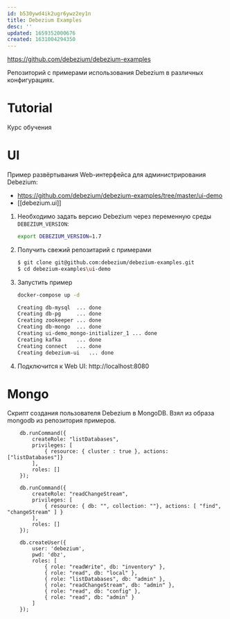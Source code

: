 ```yaml
---
id: b530ywd4ik2ugr6ywz2ey1n
title: Debezium Examples
desc: ''
updated: 1659352000676
created: 1631004294350
---
```


https://github.com/debezium/debezium-examples


Репозиторий с примерами использования Debezium в различных конфигурациях.

# Tutorial

Курс обучения

# UI

Пример развёртывания Web-интерфейса для администрирования Debezium: 

* https://github.com/debezium/debezium-examples/tree/master/ui-demo
* [[debezium.ui]]

1. Необходимо задать версию Debezium через переменную среды `DEBEZIUM_VERSION`: 
    ```sh
    export DEBEZIUM_VERSION=1.7
    ```
1. Получить свежий репозитарий c примерами
    ```sh
    $ git clone git@github.com:debezium/debezium-examples.git
    $ cd debezium-examples\ui-demo
    ```
1. Запустить пример
    ```sh
    docker-compose up -d

    Creating db-mysql  ... done
    Creating db-pg     ... done
    Creating zookeeper ... done
    Creating db-mongo  ... done
    Creating ui-demo_mongo-initializer_1 ... done
    Creating kafka     ... done
    Creating connect   ... done
    Creating debezium-ui   ... done
    ```
1. Подключится к Web UI: http://localhost:8080

# Mongo

Скрипт создания пользователя Debezium в MongoDB. Взял из образа mongodb из репозитория примеров.

```mongo
    db.runCommand({
        createRole: "listDatabases",
        privileges: [
            { resource: { cluster : true }, actions: ["listDatabases"]}
        ],
        roles: []
    });

    db.runCommand({
        createRole: "readChangeStream",
        privileges: [
            { resource: { db: "", collection: ""}, actions: [ "find", "changeStream" ] }
        ],
        roles: []
    });

    db.createUser({
        user: 'debezium',
        pwd: 'dbz',
        roles: [
            { role: "readWrite", db: "inventory" },
            { role: "read", db: "local" },
            { role: "listDatabases", db: "admin" },
            { role: "readChangeStream", db: "admin" },
            { role: "read", db: "config" },
            { role: "read", db: "admin" }
        ]
    });
```